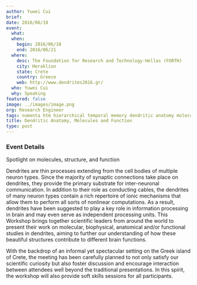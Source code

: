 ```yaml
---
author: Yuwei Cui
brief:
date: 2016/06/18
event:
  what:
  when:
    begin: 2016/06/18
    end: 2016/06/21
  where:
    desc: The Foundation for Research and Technology-Hellas (FORTH)
    city: Heraklion
    state: Crete
    country: Greece
    web: http://www.dendrites2016.gr/
  who: Yuwei Cui
  why: Speaking
featured: false
image: ../images/image.png
org: Research Engineer
tags: numenta htm hierarchical temporal memory dendritic anatomy molecules function herkalion crete 2016 event
title: Dendritic Anatomy, Molecules and Function
type: post
---
```


### Event Details

Spotlight on molecules, structure, and function

Dendrites are thin processes extending from the cell bodies of multiple neuron
types. Since the majority of synaptic connections take place on dendrites, they
provide the primary substrate for inter-neuronal communication. In addition to
their role as conducting cables, the dendrites of many neuron types contain a
rich repertoire of ionic mechanisms that allow them to perform all sorts of
nonlinear computations. As a result, dendrites have been suggested to play a key
role in information processing in brain and may even serve as independent
processing units. This Workshop brings together scientific leaders from around
the world to present their work on molecular, biophysical, anatomical and/or
functional studies in dendrites, aiming to further our understanding of how
these beautiful structures contribute to different brain functions.

With the backdrop of an informal yet spectacular setting on the Greek island of
Crete, the meeting has been carefully planned to not only satisfy our scientific
curiosity but also foster discussion and encourage interaction between attendees
well beyond the traditional presentations. In this spirit, the workshop will
also provide soft skills sessions for all participants.
